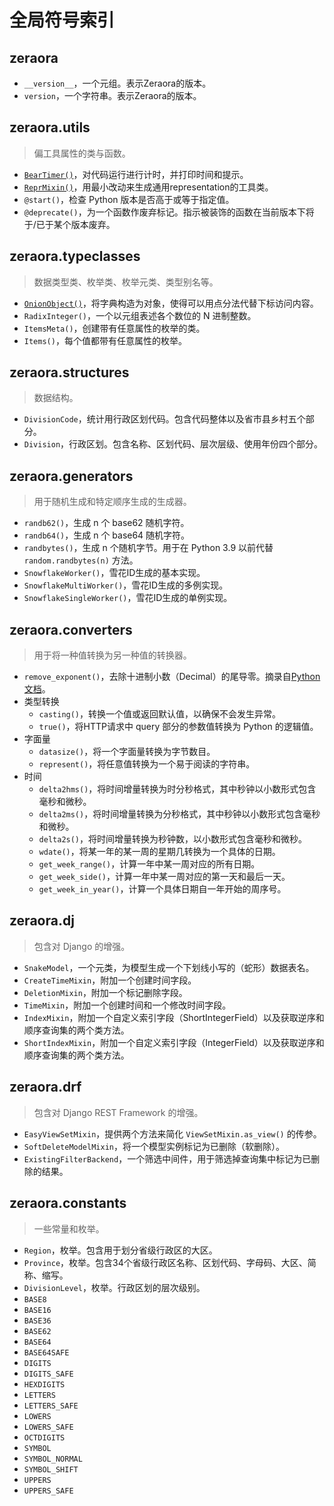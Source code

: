 # 全局符号索引

## zeraora

- `__version__`，一个元组。表示Zeraora的版本。
- `version`，一个字符串。表示Zeraora的版本。

## zeraora.utils

> 偏工具属性的类与函数。

- [`BearTimer()`](./zeraora/BearTimer.md)，对代码运行进行计时，并打印时间和提示。
- [`ReprMixin()`](./zeraora/ReprMixin.md)，用最小改动来生成通用representation的工具类。
- `@start()`，检查 Python 版本是否高于或等于指定值。
- `@deprecate()`，为一个函数作废弃标记。指示被装饰的函数在当前版本下将于/已于某个版本废弃。

## zeraora.typeclasses

> 数据类型类、枚举类、枚举元类、类型别名等。

- [`OnionObject()`](./zeraora/OnionObject.md)，将字典构造为对象，使得可以用点分法代替下标访问内容。
- `RadixInteger()`，一个以元组表述各个数位的 N 进制整数。
- `ItemsMeta()`，创建带有任意属性的枚举的类。
- `Items()`，每个值都带有任意属性的枚举。

## zeraora.structures

> 数据结构。

- `DivisionCode`，统计用行政区划代码。包含代码整体以及省市县乡村五个部分。
- `Division`，行政区划。包含名称、区划代码、层次层级、使用年份四个部分。

## zeraora.generators

> 用于随机生成和特定顺序生成的生成器。

- `randb62()`，生成 n 个 base62 随机字符。
- `randb64()`，生成 n 个 base64 随机字符。
- `randbytes()`，生成 n 个随机字节。用于在 Python 3.9 以前代替 `random.randbytes(n)` 方法。
- `SnowflakeWorker()`，雪花ID生成的基本实现。
- `SnowflakeMultiWorker()`，雪花ID生成的多例实现。
- `SnowflakeSingleWorker()`，雪花ID生成的单例实现。

## zeraora.converters

> 用于将一种值转换为另一种值的转换器。

- `remove_exponent()`，去除十进制小数（Decimal）的尾导零。摘录自[Python文档](https://docs.python.org/zh-cn/3/library/decimal.html#decimal-faq)。
- 类型转换
  - `casting()`，转换一个值或返回默认值，以确保不会发生异常。
  - `true()`，将HTTP请求中 query 部分的参数值转换为 Python 的逻辑值。
- 字面量
  - `datasize()`，将一个字面量转换为字节数目。
  - `represent()`，将任意值转换为一个易于阅读的字符串。
- 时间
  - `delta2hms()`，将时间增量转换为时分秒格式，其中秒钟以小数形式包含毫秒和微秒。
  - `delta2ms()`，将时间增量转换为分秒格式，其中秒钟以小数形式包含毫秒和微秒。
  - `delta2s()`，将时间增量转换为秒钟数，以小数形式包含毫秒和微秒。
  - `wdate()`，将某一年的某一周的星期几转换为一个具体的日期。
  - `get_week_range()`，计算一年中某一周对应的所有日期。
  - `get_week_side()`，计算一年中某一周对应的第一天和最后一天。
  - `get_week_in_year()`，计算一个具体日期自一年开始的周序号。

## zeraora.dj

> 包含对 Django 的增强。

- `SnakeModel`，一个元类，为模型生成一个下划线小写的（蛇形）数据表名。
- `CreateTimeMixin`，附加一个创建时间字段。
- `DeletionMixin`，附加一个标记删除字段。
- `TimeMixin`，附加一个创建时间和一个修改时间字段。
- `IndexMixin`，附加一个自定义索引字段（ShortIntegerField）以及获取逆序和顺序查询集的两个类方法。
- `ShortIndexMixin`，附加一个自定义索引字段（IntegerField）以及获取逆序和顺序查询集的两个类方法。


## zeraora.drf

> 包含对 Django REST Framework 的增强。

- `EasyViewSetMixin`，提供两个方法来简化 `ViewSetMixin.as_view()` 的传参。
- `SoftDeleteModelMixin`，将一个模型实例标记为已删除（软删除）。
- `ExistingFilterBackend`，一个筛选中间件，用于筛选掉查询集中标记为已删除的结果。

## zeraora.constants

> 一些常量和枚举。

- `Region`，枚举。包含用于划分省级行政区的大区。
- `Province`，枚举。包含34个省级行政区名称、区划代码、字母码、大区、简称、缩写。
- `DivisionLevel`，枚举。行政区划的层次级别。
- `BASE8`
- `BASE16`
- `BASE36`
- `BASE62`
- `BASE64`
- `BASE64SAFE`
- `DIGITS`
- `DIGITS_SAFE`
- `HEXDIGITS`
- `LETTERS`
- `LETTERS_SAFE`
- `LOWERS`
- `LOWERS_SAFE`
- `OCTDIGITS`
- `SYMBOL`
- `SYMBOL_NORMAL`
- `SYMBOL_SHIFT`
- `UPPERS`
- `UPPERS_SAFE`
